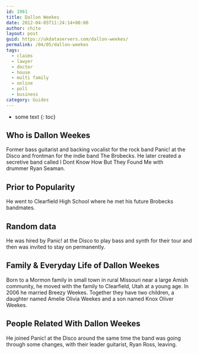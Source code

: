 ```yaml
---
id: 1961
title: Dallon Weekes
date: 2012-04-05T11:24:14+00:00
author: chito
layout: post
guid: https://ukdataservers.com/dallon-weekes/
permalink: /04/05/dallon-weekes
tags:
  - claims
  - lawyer
  - doctor
  - house
  - multi family
  - online
  - poll
  - business
category: Guides
---
```


* some text
{: toc}


## Who is  Dallon Weekes
                  
                  
                  
Former bass guitarist and backing vocalist for the rock band Panic! at the Disco and frontman for the indie band The Brobecks. He later created a secretive band called I Dont Know How But They Found Me with drummer Ryan Seaman.
                  
                
                
                
## Prior to Popularity 
                  
                  
                  
He went to Clearfield High School where he met his future Brobecks bandmates.  
                  
                
                
                
## Random data 
                  
                  
                  
He was hired by Panic! at the Disco to play bass and synth for their tour and then was invited to stay on permanently. 
                  
                
                
                
## Family & Everyday Life of Dallon Weekes
                  
                  
                  
Born to a Mormon family in small town in rural Missouri near a large Amish community, he moved with the family to Clearfield, Utah at a young age. In 2006 he married Breezy Weekes. Together they have two children, a daughter named Amelie Olivia Weekes and a son named Knox Oliver Weekes. 
                  
                
                
                
## People Related With  Dallon Weekes
                  
                  
                  
He joined Panic! at the Disco around the same time the band was going through some changes, with their leader guitarist, Ryan Ross, leaving. 
                  
                
              
            
          
          
          
    
    
  
